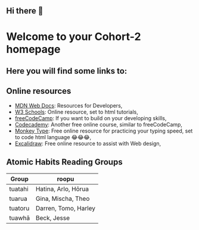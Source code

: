 ## Hi there 👋

# Welcome to your Cohort-2 homepage

## Here you will find some links to:

## Online resources
- [MDN Web Docs](https://developer.mozilla.org/en-US/): Resources for Developers,
- [W3 Schools](https://www.w3schools.com/html/default.asp): Online resource, set to html tutorials,
- [freeCodeCamp](https://www.freecodecamp.org/learn/2022/responsive-web-design/): If you want to build on your developing skills,
- [Codecademy](https://www.codecademy.com/catalog): Another free online course, similar to freeCodeCamp,
- [Monkey Type](https://monkeytype.com/): Free online resource for practicing your typing speed, set to code html language 😂😂😂,
- [Excalidraw](https://excalidraw.com/): Free online resource to assist with Web design,

## Atomic Habits Reading Groups
| Group | roopu |
| ----- | ----- |
| tuatahi | Hatina, Arlo, Hōrua |
| tuarua | Gina, Mischa, Theo |
| tuatoru | Darren, Tomo, Harley |
| tuawhā | Beck, Jesse |

<!--
**Here are some ideas to get you started:**

🙋‍♀️ A short introduction - what is your organization all about?
🌈 Contribution guidelines - how can the community get involved?
👩‍💻 Useful resources - where can the community find your docs? Is there anything else the community should know?
🍿 Fun facts - what does your team eat for breakfast?
🧙 Remember, you can do mighty things with the power of [Markdown](https://docs.github.com/github/writing-on-github/getting-started-with-writing-and-formatting-on-github/basic-writing-and-formatting-syntax)
-->
